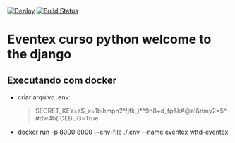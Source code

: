 [![Deploy](https://www.herokucdn.com/deploy/button.png)](https://eventex-wttd-rfaguiar.herokuapp.com/)
[![Build Status](https://travis-ci.org/rfaguiar/wttdjango.svg?branch=master)](https://travis-ci.org/rfaguiar/wttdjango)  

# Eventex curso python welcome to the django  

## Executando com docker  
* criar arquivo .env:  
    > SECRET_KEY=s$_x=1bihmpn2^!jfk_i*^9n8+d_fp&k#@a!&nmy2=5^#dw4b(
    > DEBUG=True
* docker run -p 8000:8000 --env-file ./.env --name eventex wttd-eventex  